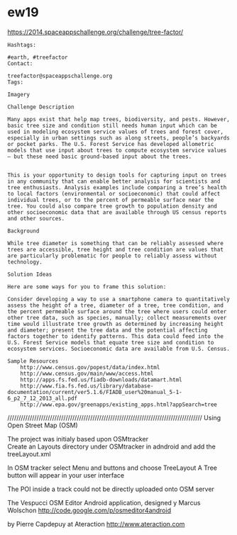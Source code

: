 ew19
====

https://2014.spaceappschallenge.org/challenge/tree-factor/ 

    Hashtags:

    #earth, #treefactor
    Contact:

    treefactor@spaceappschallenge.org
    Tags:

    Imagery

    Challenge Description

    Many apps exist that help map trees, biodiversity, and pests. However, basic tree size and condition still needs human input which can be used in modeling ecosystem service values of trees and forest cover, especially in urban settings such as along streets, people’s backyards or pocket parks. The U.S. Forest Service has developed allometric models that use input about trees to compute ecosystem service values – but these need basic ground-based input about the trees.


    This is your opportunity to design tools for capturing input on trees in any community that can enable better analysis for scientists and tree enthusiasts. Analysis examples include comparing a tree’s health to local factors (environmental or socioeconomic) that could affect individual trees, or to the percent of permeable surface near the tree. You could also compare tree growth to population density and other socioeconomic data that are available through US census reports and other sources.

    Background

    While tree diameter is something that can be reliably assessed where trees are accessible, tree height and tree condition are values that are particularly problematic for people to reliably assess without technology.

    Solution Ideas

    Here are some ways for you to frame this solution:

    Consider developing a way to use a smartphone camera to quantitatively assess the height of a tree, diameter of a tree, tree condition, and the percent permeable surface around the tree where users could enter other tree data, such as species, manually; collect measurements over time would illustrate tree growth as determined by increasing height and diameter; present the tree data and the potential affecting factors together to identify patterns. This data could feed into the U.S. Forest Service models that equate tree size and condition to ecosystem services. Socioeconomic data are available from U.S. Census.

    Sample Resources
        http://www.census.gov/popest/data/index.html
        http://www.census.gov/main/www/access.html
        http://apps.fs.fed.us/fiadb-downloads/datamart.html
        http://www.fia.fs.fed.us/library/database-documentation/current/ver5.1.6/FIADB_user%20manual_5-1-6_p2_7_12_2013_all.pdf
        http://www.epa.gov/greenapps/existing_apps.html?appSearch=tree 
        
///////////////////////////////////////////////////////////////////////////////////////
Using Open Street Map (OSM)

The project was initialy based upon OSMtracker  
Create an Layouts directory under OSMtracker in adndroid and add the treeLayout.xml

In OSM tracker select Menu and buttons and choose TreeLayout
A Tree button will appear in your user interface


The POI inside a track could not be directly uploaded onto OSM server

The Vespucci OSM Editor Android application, designed y Marcus Wolschon 
http://code.google.com/p/osmeditor4android







by Pierre Capdepuy at Ateraction
http://www.ateraction.com
















